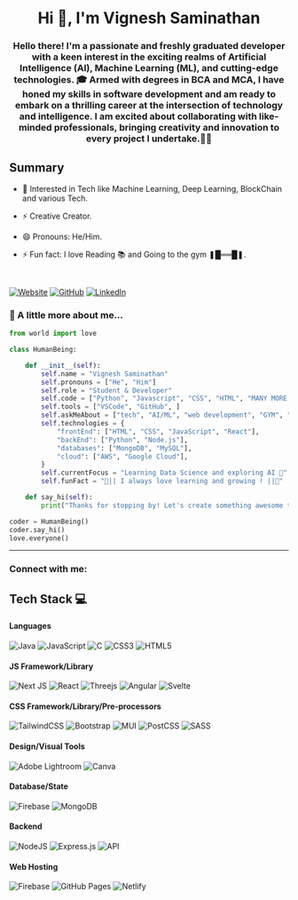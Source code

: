 <h1 align="center">Hi 👋, I'm Vignesh Saminathan</h1>

<h3 align="center"> Hello there! I'm a passionate and freshly graduated developer with a keen interest in the exciting realms of Artificial Intelligence (AI), Machine Learning (ML), and cutting-edge technologies. 
    🎓 Armed with degrees in BCA and MCA, I have honed my skills in software development and am ready to embark on a thrilling career at the intersection of technology and intelligence. I am excited about collaborating with like-minded professionals, bringing creativity and innovation to every project I undertake.🚀✨</h3>

## Summary

- 🌱 Interested in Tech like  Machine Learning, Deep Learning, BlockChain and various Tech.

- ⚡ Creative Creator.

- 😄 Pronouns: He/Him.

- ⚡ Fun fact: I love Reading 📚 and Going to the gym ❚█══█❚.

<br />


<!-- Badges -->

[![Website](https://img.shields.io/badge/website-000000?style=for-the-badge&logo=About.me&logoColor=white)](https://vigneshsaminathan.me/)
[![GitHub](https://img.shields.io/badge/GitHub-%23121011.svg?style=for-the-badge&logo=github&logoColor=white)](https://github.com/2147235-VIGNESH)
[![LinkedIn](https://img.shields.io/badge/linkedin-%230077B5.svg?style=for-the-badge&logo=linkedin&logoColor=white)](https://www.linkedin.com/in/vigneshsaminathan/)


### 🌟 A little more about me...

```python
from world import love

class HumanBeing:

    def __init__(self):
        self.name = "Vignesh Saminathan"
        self.pronouns = ["He", "Him"]
        self.role = "Student & Developer"
        self.code = ["Python", "Javascript", "CSS", "HTML", "MANY MORE.."]
        self.tools = ["VSCode", "GitHub", ]
        self.askMeAbout = ["tech", "AI/ML", "web development", "GYM", "Books", "Photography", "Videography", "MANY MORE!" ]
        self.technologies = {
            "frontEnd": ["HTML", "CSS", "JavaScript", "React"],
            "backEnd": ["Python", "Node.js"],
            "databases": ["MongoDB", "MySQL"],
            "cloud": ["AWS", "Google Cloud"],
        }
        self.currentFocus = "Learning Data Science and exploring AI 🚀"
        self.funFact = "🌼|| I always love learning and growing ! ||🌼"

    def say_hi(self):
        print("Thanks for stopping by! Let's create something awesome together!")

coder = HumanBeing()
coder.say_hi()
love.everyone()
```

---



<h3 align="left">Connect with me:</h3>

## Tech Stack 💻
#### Languages
![Java](https://img.shields.io/badge/-Java-000?style=for-the-badge&logo=java)
![JavaScript](https://img.shields.io/badge/-JavaScript-000?style=for-the-badge&logo=javascript)
![C](https://img.shields.io/badge/c-000?style=for-the-badge&logo=c&logoColor=white)
![CSS3](https://img.shields.io/badge/-CSS3-000?style=for-the-badge&logo=css3)
![HTML5](https://img.shields.io/badge/-HTML5-000?style=for-the-badge&logo=html5)

#### JS Framework/Library
![Next JS](https://img.shields.io/badge/-NextJS-000?style=for-the-badge&logo=next.js)
![React](https://img.shields.io/badge/-ReactJS-000?style=for-the-badge&logo=react)
![Threejs](https://img.shields.io/badge/-ThreeJS-000?style=for-the-badge&logo=three.js)
![Angular](https://img.shields.io/badge/-AngularJS-000?style=for-the-badge&logo=angular)
![Svelte](https://img.shields.io/badge/-svelte-000?style=for-the-badge&logo=svelte&logoColor=orange)

#### CSS Framework/Library/Pre-processors
![TailwindCSS](https://img.shields.io/badge/-TailwindCSS-000?style=for-the-badge&logo=tailwind-css)
![Bootstrap](https://img.shields.io/badge/-Bootstrap-000?style=for-the-badge&logo=bootstrap)
![MUI](https://img.shields.io/badge/-MUI-000?style=for-the-badge&logo=mui)
![PostCSS](https://img.shields.io/badge/-PostCSS-000?style=for-the-badge&logo=postcss)
![SASS](https://img.shields.io/badge/-SASS-000?style=for-the-badge&logo=sass)

#### Design/Visual Tools
![Adobe Lightroom](https://img.shields.io/badge/-Adobe%20Lightroom-000?style=for-the-badge&logo=adobe%20lightroom)
![Canva](https://img.shields.io/badge/-Canva-000?style=for-the-badge&logo=canva)

#### Database/State
![Firebase](https://img.shields.io/badge/-Firebase-000?style=for-the-badge&logo=firebase)
![MongoDB](https://img.shields.io/badge/-MongoDB-000?style=for-the-badge&logo=mongodb)

#### Backend
![NodeJS](https://img.shields.io/badge/-NodeJS-000?style=for-the-badge&logo=node.js&logoColor=pink)
![Express.js](https://img.shields.io/badge/-ExpressJS-000?style=for-the-badge&logo=express)
![API](https://img.shields.io/badge/-API-000?style=for-the-badge&logo=fastapi)

#### Web Hosting
![Firebase](https://img.shields.io/badge/-Firebase-000?style=for-the-badge&logo=firebase)
![GitHub Pages](https://img.shields.io/badge/-GitHub%20Pages-000?style=for-the-badge&logo=github)
![Netlify](https://img.shields.io/badge/-Netlify-000?style=for-the-badge&logo=netlify)




